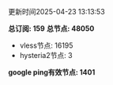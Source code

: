 更新时间2025-04-23 13:13:53

**总订阅: 159**
**总节点: 48050**
- vless节点: 16195
- hysteria2节点: 3

**google ping有效节点: 1401**
